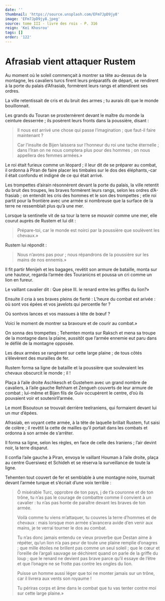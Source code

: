 ```yaml
---
date: ''
thumbnail: 'https://source.unsplash.com/EFm7JpD9jy8'
image: 'EFm7JpD9jy8.jpeg'
source: tome III - livre des rois - P. 316
reign: 'Keï Khosrou'
tags: []
order: '122'
---
```


# Afrasiab vient attaquer Rustem

Au moment où le soleil commençait à montrer sa tête au-dessus de la montagne, les cavaliers turcs firent leurs préparatifs de départ, se rendirent à la porte du palais d’Afrasiab, formèrent leurs rangs et attendirent ses ordres.

La ville retentissait de cris et du bruit des armes ; tu aurais dit que le monde bouillonnait.

Les grands du Touran se prosternèrent devant le maître du monde la ceinture desserrée ; ils posèrent leurs fronts dans la poussière, disant :

> Il nous est arrivé une chose qui passe l’imagination ; que faut-il faire maintenant ?
>
> Car l’insulte de Bijen laissera sur l’honneur du roi une tache éternelle ; dans l’Iran on ne nous comptera plus pour des hommes ; on nous appellera des femmes armées.»

Le roi était furieux comme un léopard ; il leur dit de se préparer au combat, il ordonna à Piran de faire placer les timbales sur le dos des éléphants,-car il était confondu et indigné de ce qui était arrivé.

Les trompettes d’airain résonnèrent devant la porte du palais, la ville retentit du bruit des troupes, les braves formèrent leurs rangs, selon les ordres d’A-frasiab ; on entendit les cris des hommes et le son des trompettes ; etle roi partit pour la frontière avec une armée si nombreuse que la surface de la terre ne ressemblait plus qu’à une mer.

Lorsque la sentinelle vit de sa tour la terre se mouvoir comme une mer, elle courut auprès de Rustem et lui dit :

> Prépare-toi, car le monde est noirci par la poussière que soulèvent les chevaux.»

Rustem lui répondit :

> Nous n’avons pas pour ; nous répandrons de la poussière sur les mains de nos ennemis.»

Il fit partir Menijeh et les bagages, revêtit son armure de bataille, monta sur une hauteur, regarda l’armée des Touranicns et poussa un cri comme un lion en fureur.

Le vaillant cavalier dit : Que pèse lll. le renard entre les griffes du lion?»

Ensuite il cria à ses braves pleins de fierté : L’heure du combat est arivée : où sont vos épées et vos javelots qui percentle fer ?

Où sontvos lances et vos massues à tête de bœuf ?

Voici le moment de montrer sa bravoure et de courir au combat.»

On sonna des trompettes ; Tehemten monta sur Raksch et mena sa troupe de la montagne dans la plaine, aussitôt que l’armée ennemie eut paru dans le défilé de la montagne opposée.

Les deux armées se rangèrent sur cette large plaine ; de tous côtés s’élevèrent des murailles de fer.

Rustem forma sa ligne de bataille et la poussière que soulevaient les chevaux obscurcit le monde ; il !

Plaça à l’aile droite Aschkesch et Gustehem avec un grand nombre de cavaliers, à l’aile gauche Rehham et Zengueh couverts de leur armure de combat ; lui-même et Bijen fils de Guiv occupèrent le centre, d’où ils pouvaient voir et soutenirîl’armée.

Le mont Bisoutoun se trouvait derrière teeIraniens, qui formaient devant lui un mur d’épées.

Afrasiab, en voyant cette armée, à la tête de laquelle brillait Rustem, fut saisi de colère ; il revêtit la cette de mailles qu’il portait dans les combats et ordonna à son armée de s’arrêter.

Il forma sa ligne, selon les règles, en face de celle des Iraniens ; l’air devint noir, la terre disparut.

Il confia l’aile gauche à Piran, envoya le vaillant Houman à l’aile droite, plaça au centre Guersiwez et Schideh et se réserva la surveillance de toute la ligne.

Tehemten tout couvert de fer et semblable à une montagne noire, tournait devant l’armée turque et s’écriait d’une voix terrible :

> Ô misérable Turc, opprobre de ton pays, j de t’a couronne et de ton trône, tu n’as pas le courage de combattre comme il convient à un cavalier : tu n’as pas honte de paraître devant les braves de ton armée.
>
> Voilà comme tu viens m’attaquer, tu couvres la terre d’hommes et de chevaux : mais lorsque mon armée s’avancera avide d’en venir aux mains, je te verrai tourner le dos au combat.
>
> Tu n’as donc jamais entendu ce vieux proverbe que Destan aime à répéter, qu’un lion n’a pas peur de toute une plaine remplie d’onagres ; que mille étoiles ne brillent pas comme un seul soleil ; que le cœur et l’oreille de l’argali sauvage se déchirent quand on parle de la griffe du loup ; que le renard ne devient pas brave parce qu’il essaye de l’être et que l’onagre ne se frotte pas contre les ongles du lion.
>
> Puisse un homme aussi léger que toi ne monter jamais sur un trône, car il livrera aux vents son royaume !
>
> Tu périras corps et âme dans le combat que tu vas tenter contre moi sur cette large plaine.»
